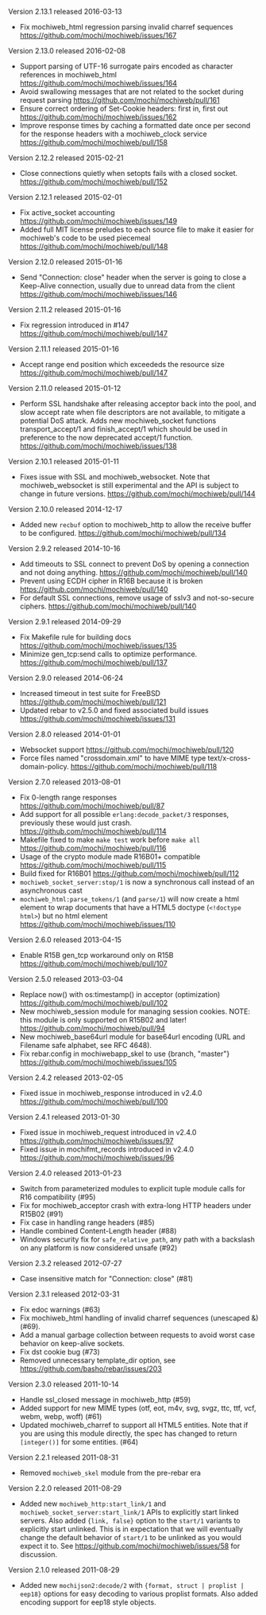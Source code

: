 Version 2.13.1 released 2016-03-13

* Fix mochiweb_html regression parsing invalid charref sequences
  https://github.com/mochi/mochiweb/issues/167

Version 2.13.0 released 2016-02-08

* Support parsing of UTF-16 surrogate pairs encoded as character
  references in mochiweb_html
  https://github.com/mochi/mochiweb/issues/164
* Avoid swallowing messages that are not related to the socket
  during request parsing
  https://github.com/mochi/mochiweb/pull/161
* Ensure correct ordering of Set-Cookie headers: first in, first out
  https://github.com/mochi/mochiweb/issues/162
* Improve response times by caching a formatted date once per second
  for the response headers with a mochiweb_clock service
  https://github.com/mochi/mochiweb/pull/158

Version 2.12.2 released 2015-02-21

* Close connections quietly when setopts fails with a closed socket.
  https://github.com/mochi/mochiweb/pull/152

Version 2.12.1 released 2015-02-01

* Fix active_socket accounting
  https://github.com/mochi/mochiweb/issues/149
* Added full MIT license preludes to each source file to make it
  easier for mochiweb's code to be used piecemeal
  https://github.com/mochi/mochiweb/pull/148

Version 2.12.0 released 2015-01-16

* Send "Connection: close" header when the server is going to close
  a Keep-Alive connection, usually due to unread data from the
  client
  https://github.com/mochi/mochiweb/issues/146

Version 2.11.2 released 2015-01-16

* Fix regression introduced in #147
  https://github.com/mochi/mochiweb/pull/147

Version 2.11.1 released 2015-01-16

* Accept range end position which exceededs the resource size
  https://github.com/mochi/mochiweb/pull/147

Version 2.11.0 released 2015-01-12

* Perform SSL handshake after releasing acceptor back into the pool,
  and slow accept rate when file descriptors are not available,
  to mitigate a potential DoS attack. Adds new mochiweb_socket
  functions transport_accept/1 and finish_accept/1 which should be
  used in preference to the now deprecated accept/1 function.
  https://github.com/mochi/mochiweb/issues/138

Version 2.10.1 released 2015-01-11

* Fixes issue with SSL and mochiweb_websocket. Note that
  mochiweb_websocket is still experimental and the API
  is subject to change in future versions.
  https://github.com/mochi/mochiweb/pull/144

Version 2.10.0 released 2014-12-17

* Added new `recbuf` option to mochiweb_http to allow the receive
  buffer to be configured.
  https://github.com/mochi/mochiweb/pull/134

Version 2.9.2 released 2014-10-16

* Add timeouts to SSL connect to prevent DoS by opening a connection
  and not doing anything.
  https://github.com/mochi/mochiweb/pull/140
* Prevent using ECDH cipher in R16B because it is broken
  https://github.com/mochi/mochiweb/pull/140
* For default SSL connections, remove usage of sslv3 and not-so-secure
  ciphers.
  https://github.com/mochi/mochiweb/pull/140

Version 2.9.1 released 2014-09-29

* Fix Makefile rule for building docs
  https://github.com/mochi/mochiweb/issues/135
* Minimize gen_tcp:send calls to optimize performance.
  https://github.com/mochi/mochiweb/pull/137

Version 2.9.0 released 2014-06-24

* Increased timeout in test suite for FreeBSD
  https://github.com/mochi/mochiweb/pull/121
* Updated rebar to v2.5.0 and fixed associated build issues
  https://github.com/mochi/mochiweb/issues/131

Version 2.8.0 released 2014-01-01

* Websocket support
  https://github.com/mochi/mochiweb/pull/120
* Force files named "crossdomain.xml" to have MIME type
  text/x-cross-domain-policy.
  https://github.com/mochi/mochiweb/pull/118

Version 2.7.0 released 2013-08-01

* Fix 0-length range responses
  https://github.com/mochi/mochiweb/pull/87
* Add support for all possible `erlang:decode_packet/3` responses,
  previously these would just crash.
  https://github.com/mochi/mochiweb/pull/114
* Makefile fixed to make `make test` work before `make all`
  https://github.com/mochi/mochiweb/pull/116
* Usage of the crypto module made R16B01+ compatible
  https://github.com/mochi/mochiweb/pull/115
* Build fixed for R16B01
  https://github.com/mochi/mochiweb/pull/112
* `mochiweb_socket_server:stop/1` is now a synchronous
  call instead of an asynchronous cast
* `mochiweb_html:parse_tokens/1` (and `parse/1`) will now create a
  html element to wrap documents that have a HTML5 doctype
  (`<!doctype html>`) but no html element
  https://github.com/mochi/mochiweb/issues/110

Version 2.6.0 released 2013-04-15

* Enable R15B gen_tcp workaround only on R15B
  https://github.com/mochi/mochiweb/pull/107

Version 2.5.0 released 2013-03-04

* Replace now() with os:timestamp() in acceptor (optimization)
  https://github.com/mochi/mochiweb/pull/102
* New mochiweb_session module for managing session cookies.
  NOTE: this module is only supported on R15B02 and later!
  https://github.com/mochi/mochiweb/pull/94
* New mochiweb_base64url module for base64url encoding
  (URL and Filename safe alphabet, see RFC 4648).
* Fix rebar.config in mochiwebapp_skel to use {branch, "master"}
  https://github.com/mochi/mochiweb/issues/105

Version 2.4.2 released 2013-02-05

* Fixed issue in mochiweb_response introduced in v2.4.0
  https://github.com/mochi/mochiweb/pull/100

Version 2.4.1 released 2013-01-30

* Fixed issue in mochiweb_request introduced in v2.4.0
  https://github.com/mochi/mochiweb/issues/97
* Fixed issue in mochifmt_records introduced in v2.4.0
  https://github.com/mochi/mochiweb/issues/96

Version 2.4.0 released 2013-01-23

* Switch from parameterized modules to explicit tuple module calls for
  R16 compatibility (#95)
* Fix for mochiweb_acceptor crash with extra-long HTTP headers under
  R15B02 (#91)
* Fix case in handling range headers (#85)
* Handle combined Content-Length header (#88)
* Windows security fix for `safe_relative_path`, any path with a
  backslash on any platform is now considered unsafe (#92)

Version 2.3.2 released 2012-07-27

* Case insensitive match for "Connection: close" (#81)

Version 2.3.1 released 2012-03-31

* Fix edoc warnings (#63)
* Fix mochiweb_html handling of invalid charref sequences (unescaped &) (#69).
* Add a manual garbage collection between requests to avoid worst case behavior
  on keep-alive sockets.
* Fix dst cookie bug (#73)
* Removed unnecessary template_dir option, see
  https://github.com/basho/rebar/issues/203

Version 2.3.0 released 2011-10-14

* Handle ssl_closed message in mochiweb_http (#59)
* Added support for new MIME types (otf, eot, m4v, svg, svgz, ttc, ttf,
  vcf, webm, webp, woff) (#61)
* Updated mochiweb_charref to support all HTML5 entities. Note that
  if you are using this module directly, the spec has changed to return
  `[integer()]` for some entities. (#64)

Version 2.2.1 released 2011-08-31

* Removed `mochiweb_skel` module from the pre-rebar era

Version 2.2.0 released 2011-08-29

* Added new `mochiweb_http:start_link/1` and
  `mochiweb_socket_server:start_link/1` APIs to explicitly start linked
  servers. Also added `{link, false}` option to the `start/1` variants
  to explicitly start unlinked. This is in expectation that we will
  eventually change the default behavior of `start/1` to be unlinked as you
  would expect it to. See https://github.com/mochi/mochiweb/issues/58 for
  discussion.

Version 2.1.0 released 2011-08-29

* Added new `mochijson2:decode/2` with `{format, struct | proplist | eep18}`
  options for easy decoding to various proplist formats. Also added encoding
  support for eep18 style objects.
